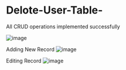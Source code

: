 # Delote-User-Table-
All CRUD operations implemented successfully

![image](https://github.com/user-attachments/assets/7f143707-1b38-44d7-809f-3c7c426d270f)

Adding New Record
![image](https://github.com/user-attachments/assets/d33f3cbf-0337-4867-bd0a-a58503c85811)

Editing Record
![image](https://github.com/user-attachments/assets/f105b719-d109-4bdc-a839-facdff087604)


